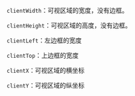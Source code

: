 `clientWidth`：可视区域的宽度，没有边框。

`clientHeight`：可视区域的高度，没有边框。

`clientLeft`：左边框的宽度

`clientTop`：上边框的宽度

`clientX`：可视区域的横坐标

`clientY`：可视区域的纵坐标


